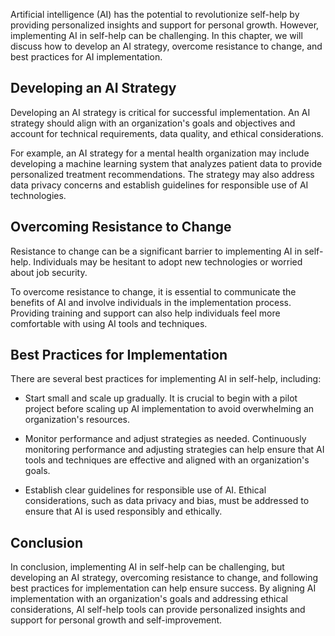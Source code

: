 
Artificial intelligence (AI) has the potential to revolutionize self-help by providing personalized insights and support for personal growth. However, implementing AI in self-help can be challenging. In this chapter, we will discuss how to develop an AI strategy, overcome resistance to change, and best practices for AI implementation.

Developing an AI Strategy
-------------------------

Developing an AI strategy is critical for successful implementation. An AI strategy should align with an organization's goals and objectives and account for technical requirements, data quality, and ethical considerations.

For example, an AI strategy for a mental health organization may include developing a machine learning system that analyzes patient data to provide personalized treatment recommendations. The strategy may also address data privacy concerns and establish guidelines for responsible use of AI technologies.

Overcoming Resistance to Change
-------------------------------

Resistance to change can be a significant barrier to implementing AI in self-help. Individuals may be hesitant to adopt new technologies or worried about job security.

To overcome resistance to change, it is essential to communicate the benefits of AI and involve individuals in the implementation process. Providing training and support can also help individuals feel more comfortable with using AI tools and techniques.

Best Practices for Implementation
---------------------------------

There are several best practices for implementing AI in self-help, including:

* Start small and scale up gradually. It is crucial to begin with a pilot project before scaling up AI implementation to avoid overwhelming an organization's resources.

* Monitor performance and adjust strategies as needed. Continuously monitoring performance and adjusting strategies can help ensure that AI tools and techniques are effective and aligned with an organization's goals.

* Establish clear guidelines for responsible use of AI. Ethical considerations, such as data privacy and bias, must be addressed to ensure that AI is used responsibly and ethically.

Conclusion
----------

In conclusion, implementing AI in self-help can be challenging, but developing an AI strategy, overcoming resistance to change, and following best practices for implementation can help ensure success. By aligning AI implementation with an organization's goals and addressing ethical considerations, AI self-help tools can provide personalized insights and support for personal growth and self-improvement.
